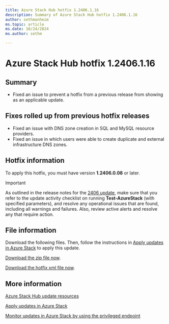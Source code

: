```yaml
---
title: Azure Stack Hub hotfix 1.2406.1.16
description: Summary of Azure Stack Hub hotfix 1.2406.1.16
author: sethmanheim
ms.topic: article
ms.date: 10/24/2024
ms.author: sethm

---
```


# Azure Stack Hub hotfix 1.2406.1.16

## Summary

- Fixed an issue to prevent a hotfix from a previous release from showing as an applicable update.

## Fixes rolled up from previous hotfix releases

- Fixed an issue with DNS zone creation in SQL and MySQL resource providers.
- Fixed an issue in which users were able to create duplicate and external infrastructure DNS zones.

## Hotfix information

To apply this hotfix, you must have version **1.2406.0.08** or later.

> [!IMPORTANT]
> As outlined in the release notes for the [2406 update](release-notes.md?view=azs-2406&preserve-view=true), make sure that you refer to the update activity checklist on running **Test-AzureStack** (with specified parameters), and resolve any operational issues that are found, including all warnings and failures. Also, review active alerts and resolve any that require action.

## File information

Download the following files. Then, follow the instructions in [Apply updates in Azure Stack](azure-stack-apply-updates.md) to apply this update.

[Download the zip file now](https://azurestackhub.download.prss.microsoft.com/dbazure/download/MAS_ProdHotfix_1.2406.1.16/HotFix/AzS_Update_1.2406.1.16.zip).

[Download the hotfix xml file now](https://azurestackhub.download.prss.microsoft.com/dbazure/download/MAS_ProdHotfix_1.2406.1.16/HotFix/metadata.xml).

## More information

[Azure Stack Hub update resources](azure-stack-updates.md)

[Apply updates in Azure Stack](azure-stack-apply-updates.md)

[Monitor updates in Azure Stack by using the privileged endpoint](azure-stack-monitor-update.md)
